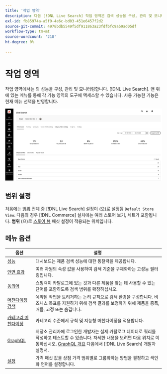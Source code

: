 ```yaml
---
title: '작업 영역'
description: 다음 [!DNL Live Search] 작업 영역은 검색 성능을 구성, 관리 및 모니터링하는 데 사용됩니다.
exl-id: fb85974a-a5f9-4e6c-bd03-451e6457f2d2
source-git-commit: 4978bdb5549f5df911863a23fdfbfc9ab9ad05df
workflow-type: tm+mt
source-wordcount: '218'
ht-degree: 0%

---
```


# 작업 영역

작업 영역에서는 의 성능을 구성, 관리 및 모니터링합니다. [!DNL Live Search]. 맨 위에 있는 메뉴를 통해 각 기능 영역의 도구에 액세스할 수 있습니다.  사용 가능한 기능은 현재 메뉴 선택을 반영합니다.

![작업 영역](assets/workspace.png)

## 범위 설정

처음에는 [범위](https://experienceleague.adobe.com/docs/commerce-admin/start/setup/websites-stores-views.html#scope-settings) 전체 중 [!DNL Live Search] 설정이 (으)로 설정됨 `Default Store View`. 다음의 경우 [!DNL Commerce] 설치에는 여러 스토어 보기, 세트가 포함됩니다. **범위** (으)로 [스토어 뷰](https://experienceleague.adobe.com/docs/commerce-admin/start/setup/websites-stores-views.html) 패싯 설정이 적용되는 위치입니다.

## 메뉴 옵션

| 옵션 | 설명 |
|--- |--- |
| [성능](performance.md) | 대시보드는 제품 검색 성능에 대한 통찰력을 제공합니다. |
| [안면 효과](facets.md) | 여러 차원의 속성 값을 사용하여 검색 기준을 구체화하는 고성능 필터링입니다. |
| [동의어](synonyms.md) | 쇼핑객이 카탈로그에 있는 것과 다른 제품을 찾는 데 사용할 수 있는 단어를 포함하도록 검색 범위를 확장하십시오. |
| [머천다이징 검색](rules.md) | 예약된 작업을 트리거하는 논리 규칙으로 검색 환경을 구성합니다. 비즈니스 목표를 지원하기 위해 검색 결과를 보정하기 위해 제품을 증폭, 매몰, 고정 또는 숨깁니다. |
| [카테고리 머천다이징](category-merch.md) | 카테고리 수준에서 규칙 및 지능형 머천다이징을 적용합니다. |
| [GraphQL](graphql.md) | 저장소 관리자에 로그인한 개발자는 실제 카탈로그 데이터로 쿼리를 작성하고 테스트할 수 있습니다. 자세한 내용을 보려면 다음 위치로 이동하십시오. [GraphQL 개요](https://developer.adobe.com/commerce/webapi/graphql/) 다음에서 [!DNL Live Search] 개발자 설명서. |
| [설정](settings.md) | 가격 패싯 값을 상점 가격 범위별로 그룹화하는 방법을 결정하고 색인화 언어를 설정합니다. |
